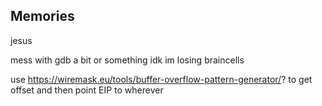 ## Memories

jesus

mess with gdb a bit or something idk im losing braincells

use https://wiremask.eu/tools/buffer-overflow-pattern-generator/? to get offset and then point EIP to wherever

